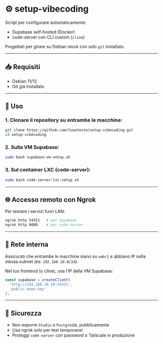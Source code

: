 # ⚙️ setup-vibecoding

Script per configurare automaticamente:
- Supabase self-hosted (Docker)
- code-server con CLI custom (`cline`)

Progettati per girare su Debian stock con solo `git` installato.

---

## 📥 Requisiti
- Debian 11/12
- Git già installato

---

## 🚀 Uso

### 1. Clonare il repository su entrambe le macchine:
```bash
git clone https://github.com/tuoutente/setup-vibecoding.git
cd setup-vibecoding
```

### 2. Sulla VM Supabase:
```bash
sudo bash supabase-vm-setup.sh
```

### 3. Sul container LXC (code-server):
```bash
sudo bash code-server-lxc-setup.sh
```

---

## 🌐 Accesso remoto con Ngrok

Per testare i servizi fuori LAN:

```bash
ngrok http 54321   # per Supabase
ngrok http 8080    # per code-server
```

---

## 🧱 Rete interna
Assicurati che entrambe le macchine siano su `vmbr1` e abbiano IP nella stessa subnet (es: `192.168.10.0/24`).

Nel tuo frontend (o cline), usa l’IP della VM Supabase:

```js
const supabase = createClient(
  'http://192.168.10.10:54321',
  'public-anon-key'
);
```

---

## 📌 Sicurezza
- Non esporre `Studio` o `PostgreSQL` pubblicamente
- Usa ngrok solo per test temporanei
- Proteggi `code-server` con password o Tailscale in produzione
 
